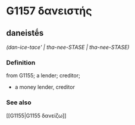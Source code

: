 # G1157 δανειστής

## daneistḗs

_(dan-ice-tace' | tha-nee-STASE | tha-nee-STASE)_

### Definition

from G1155; a lender; creditor; 

- a money lender, creditor

### See also

[[G1155|G1155 δανείζω]]
